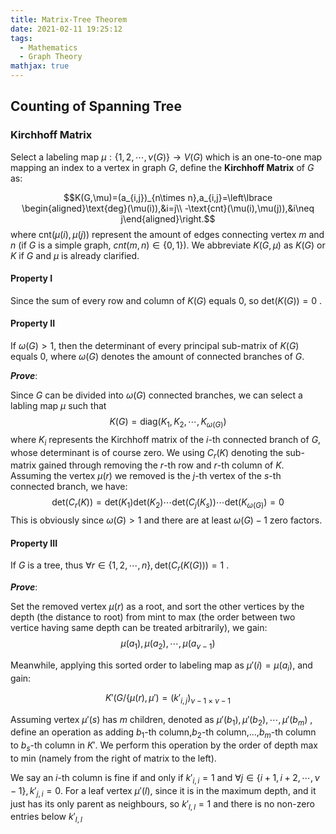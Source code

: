 ```yaml
---
title: Matrix-Tree Theorem
date: 2021-02-11 19:25:12
tags:
  - Mathematics
  - Graph Theory
mathjax: true
---
```


## Counting of Spanning Tree

### Kirchhoff Matrix

Select a labeling map $\mu:\lbrace 1,2,\cdots,\nu(G)\rbrace\to V(G)$ which is an one-to-one map mapping an index to a vertex in graph $G$, define the **Kirchhoff Matrix** of $G$ as:

$$K(G,\mu)=(a_{i,j})_{n\times n},a_{i,j}=\left\lbrace \begin{aligned}\text{deg}(\mu(i)),&i=j\\ -\text{cnt}(\mu(i),\mu(j)),&i\neq j\end{aligned}\right.$$
where $\text{cnt}(\mu(i),\mu(j))$ represent the amount of edges connecting vertex $m$ and $n$ (if $G$ is a simple graph, $cnt(m,n)\in\lbrace0,1\rbrace$).
We abbreviate $K(G,\mu)$ as $K(G)$ or $K$ if $G$ and $\mu$ is already clarified.

#### Property I

Since the sum of every row and column of $K(G)$ equals $0$, so $\text{det}(K(G))=0$ .

#### Property II

If $\omega(G)>1$, then the determinant of every principal sub-matrix of $K(G)$ equals $0$, where $\omega(G)$ denotes the amount of connected branches of $G$.

***Prove***:

Since $G$ can be divided into $\omega(G)$ connected branches, we can select a labling map $\mu$ such that
$$K(G)=\text{diag}\left(K_1,K_2,\cdots,K_{\omega(G)}\right)$$
where $K_i$ represents the Kirchhoff matrix of the $i$-th connected branch of $G$, whose determinant is of course zero.
We using $C_r(K)$ denoting the sub-matrix gained through removing the $r$-th row and $r$-th column of $K$.
Assuming the vertex $\mu(r)$ we removed is the $j$-th vertex of the $s$-th connected branch, we have:
$$\text{det}(C_r(K))=\text{det}(K_1)\text{det}(K_2)\cdots\text{det}(C_j(K_s))\cdots\text{det}(K_{\omega(G)})=0$$
This is obviously since $\omega(G)>1$ and there are at least $\omega(G)-1$ zero factors.

#### Property III

If $G$ is a tree, thus $\forall r\in\lbrace1,2,\cdots,n\rbrace,\text{det}\left(C_r\left(K(G)\right)\right)=1$ .

***Prove***:

Set the removed vertex $\mu(r)$ as a root, and sort the other vertices by the depth (the distance to root) from mint to max (the order between two vertice having same depth can be treated arbitrarily), we gain:
$$\mu(a_1),\mu(a_2),\cdots,\mu(a_{\nu-1})$$

Meanwhile, applying this sorted order to labeling map as $\mu'(i)=\mu(a_i)$, and gain:

$$K'(G\slash\lbrace{\mu(r)},\mu')=(k'_{i,j})_{\nu-1\times\nu-1}$$

Assuming vertex $\mu'(s)$ has $m$ children, denoted as $\mu'(b_1),\mu'(b_2),\cdots,\mu'(b_m)$ , define an operation as adding $b_1$-th column,$b_2$-th column,...,$b_m$-th column to $b_s$-th column in $K'$. We perform this operation by the order of depth max to min (namely from the right of matrix to the left).

We say an $i$-th column is fine if and only if $k'_{i,i}=1$ and $\forall j\in\lbrace i+1,i+2,\cdots,\nu-1\rbrace,k'_{j,i}=0$. 
For a leaf vertex $\mu'(l)$, since it is in the maximum depth, and it just has its only parent as neighbours, so $k'_{l,l}=1$ and there is no non-zero entries below $k'_{l,l}$






